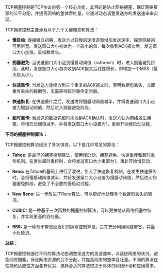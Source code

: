 TCP拥塞控制是TCP协议的另一个核心功能，其目的是防止网络拥塞，保证网络资源的公平分配，并提高网络的整体吞吐量。它通过动态调整发送方的发送速率来实现。

TCP拥塞控制主要涉及以下几个关键概念和算法：

* **慢启动:**  连接建立初期，发送方以较慢的速度逐渐增加发送速率，探测网络的可用带宽。发送窗口大小初始为一个较小的值，每次收到ACK报文后，发送窗口大小加倍，呈指数增长。

* **拥塞避免:**  当发送窗口大小达到慢启动阈值（ssthresh）时，进入拥塞避免阶段。此时，发送窗口大小每次收到ACK报文后线性增长，即增加一个MSS（最大段大小）。

* **快速重传:**  当发送方连续收到三个重复的ACK报文时，表明数据包丢失，立即重传丢失的数据包，无需等待超时重传定时器。

* **快速恢复:**  在快速重传之后，发送方将慢启动阈值减半，并将发送窗口大小设置为慢启动阈值，然后进入拥塞避免阶段。

* **超时重传:**  当发送的数据包超时未收到ACK确认时，发送方认为网络发生拥塞，将慢启动阈值减半，并将发送窗口大小设置为1，重新开始慢启动过程。


**不同的拥塞控制算法：**

TCP拥塞控制算法经历了多次演进，以下是几种常见的算法：

* **Tahoe:**  是最早的拥塞控制算法，使用慢启动、拥塞避免、快速重传和超时重传机制。在发生超时重传时，会将发送窗口大小重置为1，重新开始慢启动。

* **Reno:**  在Tahoe的基础上进行了改进，引入了快速恢复机制。在发生快速重传时，会将慢启动阈值减半，并将发送窗口大小设置为慢启动阈值，然后进入拥塞避免阶段，避免了不必要的慢启动过程。

* **New Reno:**  进一步改进了Reno算法，可以更好地处理多个数据包丢失的情况。

* **CUBIC:**  是一种基于三次函数的拥塞控制算法，可以更快地从网络拥塞中恢复，并实现更高的吞吐量。

* **BBR:**  是一种基于带宽延迟积的拥塞控制算法，旨在充分利用网络带宽，并最小化延迟。


**总结：**

TCP拥塞控制通过不同的算法动态调整发送方的发送速率，以适应网络的状况，避免网络拥塞，保证网络资源的公平分配，并提高网络的整体吞吐量。不同的算法在性能和适应性方面各有优劣，选择合适的算法取决于具体的网络环境和应用需求。

